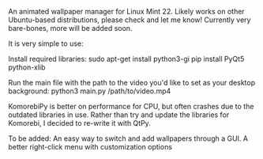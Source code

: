 An animated wallpaper manager for Linux Mint 22. Likely works on other Ubuntu-based distributions, please check and let me know!
Currently very bare-bones, more will be added soon.

It is very simple to use:

Install required libraries:
sudo apt-get install python3-gi
pip install PyQt5 python-xlib

Run the main file with the path to the video you'd like to set as your desktop background:
python3 main.py /path/to/video.mp4

KomorebiPy is better on performance for CPU, but often crashes due to the outdated libraries in use.
Rather than try and update the libraries for Komorebi, I decided to re-write it with QtPy.

To be added:
An easy way to switch and add wallpapers through a GUI.
A better right-click menu with customization options
